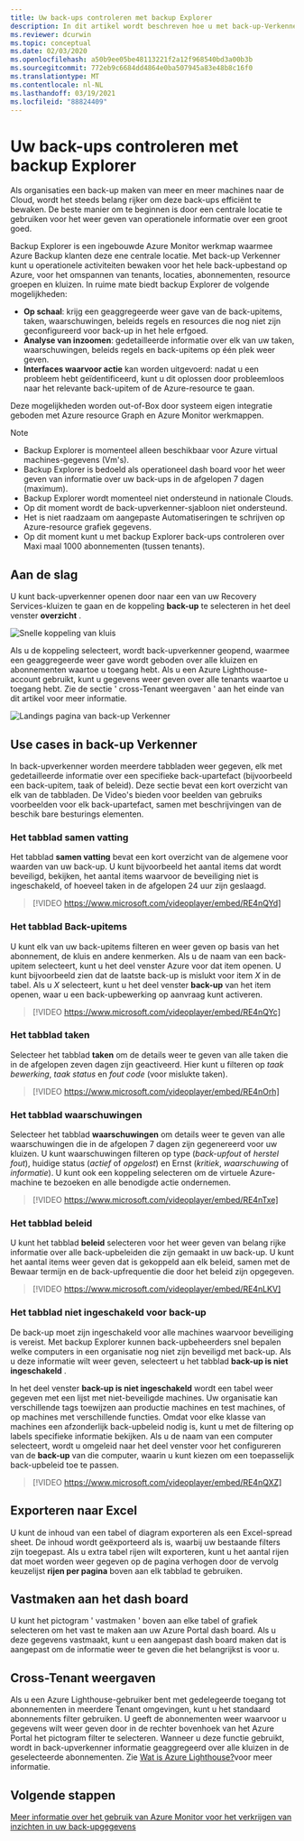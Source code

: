 ```yaml
---
title: Uw back-ups controleren met backup Explorer
description: In dit artikel wordt beschreven hoe u met back-up-Verkenner realtime-bewaking van back-ups in kluizen, abonnementen, regio's en tenants uitvoert.
ms.reviewer: dcurwin
ms.topic: conceptual
ms.date: 02/03/2020
ms.openlocfilehash: a50b9ee05be48113221f2a12f968540bd3a00b3b
ms.sourcegitcommit: 772eb9c6684dd4864e0ba507945a83e48b8c16f0
ms.translationtype: MT
ms.contentlocale: nl-NL
ms.lasthandoff: 03/19/2021
ms.locfileid: "88824409"
---
```

# <a name="monitor-your-backups-with-backup-explorer"></a>Uw back-ups controleren met backup Explorer

Als organisaties een back-up maken van meer en meer machines naar de Cloud, wordt het steeds belang rijker om deze back-ups efficiënt te bewaken. De beste manier om te beginnen is door een centrale locatie te gebruiken voor het weer geven van operationele informatie over een groot goed.

Backup Explorer is een ingebouwde Azure Monitor werkmap waarmee Azure Backup klanten deze ene centrale locatie. Met back-up Verkenner kunt u operationele activiteiten bewaken voor het hele back-upbestand op Azure, voor het omspannen van tenants, locaties, abonnementen, resource groepen en kluizen. In ruime mate biedt backup Explorer de volgende mogelijkheden:

* **Op schaal**: krijg een geaggregeerde weer gave van de back-upitems, taken, waarschuwingen, beleids regels en resources die nog niet zijn geconfigureerd voor back-up in het hele erfgoed.
* **Analyse van inzoomen**: gedetailleerde informatie over elk van uw taken, waarschuwingen, beleids regels en back-upitems op één plek weer geven.
* **Interfaces waarvoor actie** kan worden uitgevoerd: nadat u een probleem hebt geïdentificeerd, kunt u dit oplossen door probleemloos naar het relevante back-upitem of de Azure-resource te gaan.

Deze mogelijkheden worden out-of-Box door systeem eigen integratie geboden met Azure resource Graph en Azure Monitor werkmappen.

> [!NOTE]
>
> * Backup Explorer is momenteel alleen beschikbaar voor Azure virtual machines-gegevens (Vm's).
> * Backup Explorer is bedoeld als operationeel dash board voor het weer geven van informatie over uw back-ups in de afgelopen 7 dagen (maximum).
> * Backup Explorer wordt momenteel niet ondersteund in nationale Clouds.
> * Op dit moment wordt de back-upverkenner-sjabloon niet ondersteund.
> * Het is niet raadzaam om aangepaste Automatiseringen te schrijven op Azure-resource grafiek gegevens.
> * Op dit moment kunt u met backup Explorer back-ups controleren over Maxi maal 1000 abonnementen (tussen tenants).

## <a name="get-started"></a>Aan de slag

U kunt back-upverkenner openen door naar een van uw Recovery Services-kluizen te gaan en de koppeling **back-up** te selecteren in het deel venster **overzicht** .

![Snelle koppeling van kluis](media/backup-azure-monitor-with-backup-explorer/vault-quick-link.png)

Als u de koppeling selecteert, wordt back-upverkenner geopend, waarmee een geaggregeerde weer gave wordt geboden over alle kluizen en abonnementen waartoe u toegang hebt. Als u een Azure Lighthouse-account gebruikt, kunt u gegevens weer geven over alle tenants waartoe u toegang hebt. Zie de sectie ' cross-Tenant weergaven ' aan het einde van dit artikel voor meer informatie.

![Landings pagina van back-up Verkenner](media/backup-azure-monitor-with-backup-explorer/explorer-landing-page.png)

## <a name="backup-explorer-use-cases"></a>Use cases in back-up Verkenner

In back-upverkenner worden meerdere tabbladen weer gegeven, elk met gedetailleerde informatie over een specifieke back-upartefact (bijvoorbeeld een back-upitem, taak of beleid). Deze sectie bevat een kort overzicht van elk van de tabbladen. De Video's bieden voor beelden van gebruiks voorbeelden voor elk back-upartefact, samen met beschrijvingen van de beschik bare besturings elementen.

### <a name="the-summary-tab"></a>Het tabblad samen vatting

Het tabblad **samen vatting** bevat een kort overzicht van de algemene voor waarden van uw back-up. U kunt bijvoorbeeld het aantal items dat wordt beveiligd, bekijken, het aantal items waarvoor de beveiliging niet is ingeschakeld, of hoeveel taken in de afgelopen 24 uur zijn geslaagd.

> [!VIDEO https://www.microsoft.com/videoplayer/embed/RE4nQYd]

### <a name="the-backup-items-tab"></a>Het tabblad Back-upitems

U kunt elk van uw back-upitems filteren en weer geven op basis van het abonnement, de kluis en andere kenmerken. Als u de naam van een back-upitem selecteert, kunt u het deel venster Azure voor dat item openen. U kunt bijvoorbeeld zien dat de laatste back-up is mislukt voor item *X* in de tabel. Als u *X* selecteert, kunt u het deel venster **back-up** van het item openen, waar u een back-upbewerking op aanvraag kunt activeren.

> [!VIDEO https://www.microsoft.com/videoplayer/embed/RE4nQYc]

### <a name="the-jobs-tab"></a>Het tabblad taken

Selecteer het tabblad **taken** om de details weer te geven van alle taken die in de afgelopen zeven dagen zijn geactiveerd. Hier kunt u filteren op *taak bewerking*, *taak status* en *fout code* (voor mislukte taken).

> [!VIDEO https://www.microsoft.com/videoplayer/embed/RE4nOrh]

### <a name="the-alerts-tab"></a>Het tabblad waarschuwingen

Selecteer het tabblad **waarschuwingen** om details weer te geven van alle waarschuwingen die in de afgelopen 7 dagen zijn gegenereerd voor uw kluizen. U kunt waarschuwingen filteren op type (*back-upfout* of *herstel fout*), huidige status (*actief* of *opgelost*) en Ernst (*kritiek*, *waarschuwing* of *informatie*). U kunt ook een koppeling selecteren om de virtuele Azure-machine te bezoeken en alle benodigde actie ondernemen.

> [!VIDEO https://www.microsoft.com/videoplayer/embed/RE4nTxe]

### <a name="the-policies-tab"></a>Het tabblad beleid

U kunt het tabblad **beleid** selecteren voor het weer geven van belang rijke informatie over alle back-upbeleiden die zijn gemaakt in uw back-up. U kunt het aantal items weer geven dat is gekoppeld aan elk beleid, samen met de Bewaar termijn en de back-upfrequentie die door het beleid zijn opgegeven.

> [!VIDEO https://www.microsoft.com/videoplayer/embed/RE4nLKV]

### <a name="the-backup-not-enabled-tab"></a>Het tabblad niet ingeschakeld voor back-up

De back-up moet zijn ingeschakeld voor alle machines waarvoor beveiliging is vereist. Met backup Explorer kunnen back-upbeheerders snel bepalen welke computers in een organisatie nog niet zijn beveiligd met back-up. Als u deze informatie wilt weer geven, selecteert u het tabblad **back-up is niet ingeschakeld** .

In het deel venster **back-up is niet ingeschakeld** wordt een tabel weer gegeven met een lijst met niet-beveiligde machines. Uw organisatie kan verschillende tags toewijzen aan productie machines en test machines, of op machines met verschillende functies. Omdat voor elke klasse van machines een afzonderlijk back-upbeleid nodig is, kunt u met de filtering op labels specifieke informatie bekijken. Als u de naam van een computer selecteert, wordt u omgeleid naar het deel venster voor het configureren van de **back-up** van die computer, waarin u kunt kiezen om een toepasselijk back-upbeleid toe te passen.

> [!VIDEO https://www.microsoft.com/videoplayer/embed/RE4nQXZ]

## <a name="export-to-excel"></a>Exporteren naar Excel

U kunt de inhoud van een tabel of diagram exporteren als een Excel-spread sheet. De inhoud wordt geëxporteerd als is, waarbij uw bestaande filters zijn toegepast. Als u extra tabel rijen wilt exporteren, kunt u het aantal rijen dat moet worden weer gegeven op de pagina verhogen door de vervolg keuzelijst **rijen per pagina** boven aan elk tabblad te gebruiken.

## <a name="pin-to-the-dashboard"></a>Vastmaken aan het dash board

U kunt het pictogram ' vastmaken ' boven aan elke tabel of grafiek selecteren om het vast te maken aan uw Azure Portal dash board. Als u deze gegevens vastmaakt, kunt u een aangepast dash board maken dat is aangepast om de informatie weer te geven die het belangrijkst is voor u.

## <a name="cross-tenant-views"></a>Cross-Tenant weergaven

Als u een Azure Lighthouse-gebruiker bent met gedelegeerde toegang tot abonnementen in meerdere Tenant omgevingen, kunt u het standaard abonnements filter gebruiken. U geeft de abonnementen weer waarvoor u gegevens wilt weer geven door in de rechter bovenhoek van het Azure Portal het pictogram filter te selecteren. Wanneer u deze functie gebruikt, wordt in back-upverkenner informatie geaggregeerd over alle kluizen in de geselecteerde abonnementen. Zie [Wat is Azure Lighthouse?](../lighthouse/overview.md)voor meer informatie.

## <a name="next-steps"></a>Volgende stappen

[Meer informatie over het gebruik van Azure Monitor voor het verkrijgen van inzichten in uw back-upgegevens](./backup-azure-monitoring-use-azuremonitor.md)
